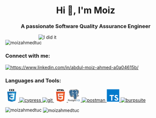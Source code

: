 <!--
**abdulmoizahmedtuc/abdulmoizahmedtuc** is a ✨ _special_ ✨ repository because its `README.md` (this file) appears on your GitHub profile.

Here are some ideas to get you started:

- 🔭 I’m currently working on ...
- 🌱 I’m currently learning ...
- 👯 I’m looking to collaborate on ...
- 🤔 I’m looking for help with ...
- 💬 Ask me about ...
- 📫 How to reach me: ...
- 😄 Pronouns: ...
- ⚡ Fun fact: ...
-->

<h1 align="center">Hi 👋, I'm Moiz</h1>
<h3 align="center">A passionate Software Quality Assurance Engineer</h3>
<img align="right" alt="I did it" width="400" src="https://www.lambdatest.com/resources/images/AridSmoggyAsianelephant-small.gif">


<p align="left"> <img src="https://komarev.com/ghpvc/?username=moizahmedtuc&label=Profile%20views&color=0e75b6&style=plastic" alt="moizahmedtuc" /> </p>

<h3 align="left">Connect with me:</h3>
<p align="left">
<a href="https://www.linkedin.com/in/abdul-moiz-ahmed-a0a04615b/" target="blank"><img align="center" src="https://raw.githubusercontent.com/rahuldkjain/github-profile-readme-generator/master/src/images/icons/Social/linked-in-alt.svg" alt="https://www.linkedin.com/in/abdul-moiz-ahmed-a0a04615b/" height="30" width="40" /></a>
</p>

<h3 align="left">Languages and Tools:</h3>
<p align="left"> <a href="https://www.w3schools.com/css/" target="_blank" rel="noreferrer" title="css3"> <img src="https://raw.githubusercontent.com/devicons/devicon/master/icons/css3/css3-original-wordmark.svg" alt="css3" width="40" height="40"/> </a> <a href="https://www.cypress.io" target="_blank" rel="noreferrer" title="cypress"> <img src="https://raw.githubusercontent.com/simple-icons/simple-icons/6e46ec1fc23b60c8fd0d2f2ff46db82e16dbd75f/icons/cypress.svg" alt="cypress" width="40" height="40"/> </a> <a href="https://git-scm.com/" target="_blank" rel="noreferrer" title="git"> <img src="https://www.vectorlogo.zone/logos/git-scm/git-scm-icon.svg" alt="git" width="40" height="40"/> </a> <a href="https://www.w3.org/html/" target="_blank" rel="noreferrer" title="html5"> <img src="https://raw.githubusercontent.com/devicons/devicon/master/icons/html5/html5-original-wordmark.svg" alt="html5" width="40" height="40"/> </a> <a href="https://www.postgresql.org" target="_blank" rel="noreferrer" title="postgresql"> <img src="https://raw.githubusercontent.com/devicons/devicon/master/icons/postgresql/postgresql-original-wordmark.svg" alt="postgresql" width="40" height="40"/> </a> <a href="https://postman.com" target="_blank" rel="noreferrer" title="postman"> <img src="https://www.vectorlogo.zone/logos/getpostman/getpostman-icon.svg" alt="postman" width="40" height="40"/> </a> <a href="https://www.typescriptlang.org/" target="_blank" rel="noreferrer" title="typescript"> <img src="https://raw.githubusercontent.com/devicons/devicon/master/icons/typescript/typescript-original.svg" alt="typescript" width="40" height="40"/> </a> <a href="https://portswigger.net/burp" target="_blank" rel="noreferrer" title="burpsuite"> <img src="https://www.kali.org/tools/burpsuite/images/burpsuite-logo.svg" alt="burpsuite" width="40" height="40"/> </a> </p>

<p><img align="left" src="https://github-readme-stats.vercel.app/api/top-langs?username=moizahmedtuc&show_icons=true&theme=dark&locale=en&layout=compact" alt="moizahmedtuc" /></p>

<p>&nbsp;<img align="center" src="https://github-readme-stats.vercel.app/api?username=moizahmedtuc&show_icons=true&theme=dark&locale=en" alt="moizahmedtuc" /></p>
